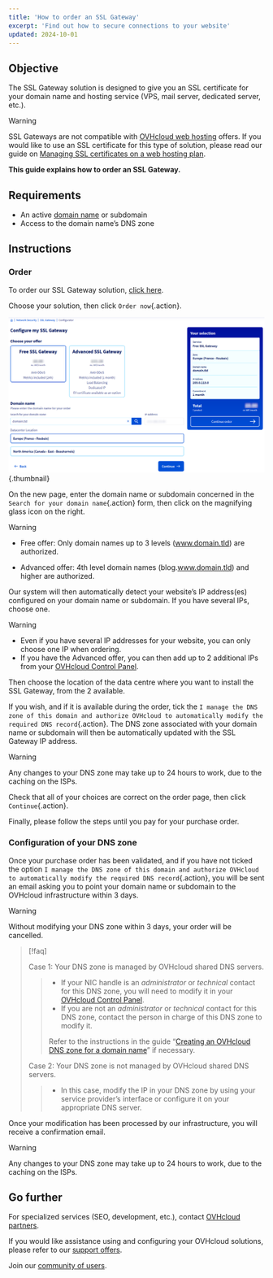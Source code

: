 ```yaml
---
title: 'How to order an SSL Gateway'
excerpt: 'Find out how to secure connections to your website'
updated: 2024-10-01
---
```


## Objective

The SSL Gateway solution is designed to give you an SSL certificate for your domain name and hosting service (VPS, mail server, dedicated server, etc.).

> [!warning]
>
> SSL Gateways are not compatible with [OVHcloud web hosting](/links/web/hosting) offers. If you would like to use an SSL certificate for this type of solution, please read our guide on [Managing SSL certificates on a web hosting plan](/pages/web_cloud/web_hosting/ssl_on_webhosting).
>

**This guide explains how to order an SSL Gateway.**

## Requirements

- An active [domain name](/links/web/domains) or subdomain
- Access to the domain name’s DNS zone

## Instructions

### Order

To order our SSL Gateway solution, [click here](/links/web/ssl-gateway).

Choose your solution, then click `Order now`{.action}.

![order ssl gateway](/pages/assets/screens/website/order/configure-my-ssl-gateway.png){.thumbnail}

On the new page, enter the domain name or subdomain concerned in the `Search for your domain name`{.action} form, then click on the magnifying glass icon on the right.

> [!warning]
>
> - Free offer: Only domain names up to 3 levels (www.domain.tld) are authorized.
>
> - Advanced offer: 4th level domain names (blog.www.domain.tld) and higher are authorized.
>

Our system will then automatically detect your website’s IP address(es) configured on your domain name or subdomain. If you have several IPs, choose one.

> [!warning]
>
> - Even if you have several IP addresses for your website, you can only choose one IP when ordering.
> - If you have the Advanced offer, you can then add up to 2 additional IPs from your [OVHcloud Control Panel](/links/manager).
>

Then choose the location of the data centre where you want to install the SSL Gateway, from the 2 available.

If you wish, and if it is available during the order, tick the `I manage the DNS zone of this domain and authorize OVHcloud to automatically modify the required DNS record`{.action}. The DNS zone associated with your domain name or subdomain will then be automatically updated with the SSL Gateway IP address.

> [!warning]
>
> Any changes to your DNS zone may take up to 24 hours to work, due to the caching on the ISPs.
>

Check that all of your choices are correct on the order page, then click `Continue`{.action}.

Finally, please follow the steps until you pay for your purchase order.

### Configuration of your DNS zone

Once your purchase order has been validated, and if you have not ticked the option `I manage the DNS zone of this domain and authorize OVHcloud to automatically modify the required DNS record`{.action}, you will be sent an email asking you to point your domain name or subdomain to the OVHcloud infrastructure within 3 days.

> [!warning]
>
> Without modifying your DNS zone within 3 days, your order will be cancelled.
>

> [!faq]
>
> Case 1: Your DNS zone is managed by OVHcloud shared DNS servers.
>>
>> - If your NIC handle is an *administrator* or *technical* contact for this DNS zone, you will need to modify it in your [OVHcloud Control Panel](/links/manager).
>> - If you are not an *administrator* or *technical* contact for this DNS zone, contact the person in charge of this DNS zone to modify it.
>>
>> Refer to the instructions in the guide “[Creating an OVHcloud DNS zone for a domain name](/pages/web_cloud/domains/dns_zone_create)” if necessary.
>>
>
> Case 2: Your DNS zone is not managed by OVHcloud shared DNS servers.
>>
>> - In this case, modify the IP in your DNS zone by using your service provider’s interface or configure it on your appropriate DNS server.
>>
>

Once your modification has been processed by our infrastructure, you will receive a confirmation email.

> [!warning]
>
> Any changes to your DNS zone may take up to 24 hours to work, due to the caching on the ISPs.
>

## Go further
 
For specialized services (SEO, development, etc.), contact [OVHcloud partners](/links/partner).
 
If you would like assistance using and configuring your OVHcloud solutions, please refer to our [support offers](/links/support).
 
Join our [community of users](/links/community).